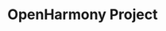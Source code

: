 ---
description: |
  The OpenHarmony project aims at a new way of conceiving consumer devices
  and their use, starting from a great assumption: transcending the physical and conceptual
  perimeters historically linked to what an operating system can do. In fact, relegating
  OpenHarmony to a mere OS is an understatement, and the storytelling behind it clearly
  defines the horizon of IoT, Artificial Intelligence and connectivity that makes
  it an essential technological trait-d'union.
layout: stand
logo: stands/openharmony_project/logo.png
new_this_year: |
  <p>We ended 2020 speaking at ElipseCon2020 and at SFScon20, 2021 is going
  to be the first year at FOSDEM for us and what a better way than to present a revolutionary
  project like OpenHarmony to one of the biggest tech audiences in Europe.</p>
showcase: |
  <header class="bg-white" id="header">
      <picture title="Huawei Open Source">
        <source
          type="image/webp"
          data-srcset="stands/openharmony_project/Hueawei-logo.webp"
          srcset="stands/openharmony_project/Hueawei-logo.webp"
        />
        <img
          class="lazy loaded"
          data-srcset="stands/openharmony_project/Hueawei-logo.png"
          srcset="stands/openharmony_project/Hueawei-logo.png"
          width="162"
          height="69"
          alt="Huawei"
          data-was-processed="true"
        />
      </picture>
    </header>

    <section class="section" id="sectionOne">
      <div class="container h-100">
        <div class="row h-100">
          <div class="col-12">
            <picture title="Hauwei Open Source">
              <source
                type="image/webp"
                data-srcset="stands/openharmony_project/fosdem1.webp"
                srcset="stands/openharmony_project/fosdem1.webp"
              />
              <img
                class="lazy loaded"
                data-srcset="stands/openharmony_project/fosdem1.png"
                srcset="stands/openharmony_project/fosdem1.png"
                alt="Huawei"
                data-was-processed="true"
              />
            </picture>
          </div>
        </div>
      </div>
    </section>

    <section class="section" id="sectionTwo">
      <div class="container">
        <div class="row">
          <div class="col-sm-12 col-md-6">
            <h2 class="section-title decor-top text-primary">
              WHO WE ARE and OUR MISSION
            </h2>
            <p class="text-dark">
              <strong>Huawei Open Source Technology Center (OSTC)</strong> aims to
              become a trusted contact for communities, innovation hubs,
              companies, start-up and public administration.
            </p>

            <p class="text-dark">
              The Open Source Technology Center is the <strong>technology hub</strong> that
              is developing and spreading the <strong>OpenHarmony project</strong> among
              the <strong>European market.</strong>
            </p>

            <p class="text-dark">
              <strong>OpenHarmony</strong> is a very ambitious project that makes open
              source, open governance and community sharing its <strong>real
              innovative nature, it is a new way of conceiving consumer
              devices and their use</strong>, starting from a great assumption:
              transcending physical perimeters and concepts historically related to what an operating system can do.
            </p>
            <div class="cta-wrapper">
              <div class="decord-divider left"></div>
              <h3 class="cta-text">
                <span>This is our goal and mission.</span>
                <span>would you like to know more?</span>
                <span><a href="#" rel="" target="">Click here</a></span>
              </h3>
              <div class="decord-divider right"></div>
            </div>
          </div>
          <div class="col-sm-12 col-md-6 outline-bg">
            <div class="col-content">
              <picture title="Hauwei Open Source" class="d-block mt-4">
                <source
                  type="image/webp"
                  data-srcset="stands/openharmony_project/ostc_logo.webp"
                  srcset="stands/openharmony_project/ostc_logo.webp"
                />
                <img
                  class="lazy loaded"
                  data-srcset="stands/openharmony_project/ostc_logo.png"
                  srcset="stands/openharmony_project/ostc_logo.png"
                  alt="Huawei"
                  data-was-processed="true"
                />
              </picture>
              <h3>
                <span>JOIN OUR JOURNEY,</span>
                <span>visit our</span>
                <span class="text-secondary">new webportal</span>
              </h3>
              <div class="circle-cta-wrap">
                <a href="https://www.ostc-eu.org/?utm_source=Landing%20page&utm_medium=CTA&utm_campaign=FOSDEM21" rel="noopener noreferrer" target="_blank">
                  <svg
                    xmlns="http://www.w3.org/2000/svg"
                    id="Componente_41_8"
                    data-name="Componente 41 – 8"
                    width="73"
                    height="73"
                    viewBox="0 0 73 73"
                  >
                    <g
                      id="Raggruppa_1410"
                      data-name="Raggruppa 1410"
                      transform="translate(-389 -3398)"
                    >
                      <g
                        id="Rettangolo_5145"
                        data-name="Rettangolo 5145"
                        transform="translate(389 3398)"
                        fill="none"
                        stroke="#5c7af5"
                        stroke-width="5"
                      >
                        <rect width="73" height="73" rx="36" stroke="none" />
                        <rect
                          x="2.5"
                          y="2.5"
                          width="68"
                          height="68"
                          rx="33.5"
                          fill="none"
                        />
                      </g>
                    </g>
                    <path
                      id="Icon_awesome-arrow-right"
                      data-name="Icon awesome-arrow-right"
                      d="M13.395,4.7l1.561-1.561a1.681,1.681,0,0,1,2.384,0L31.008,16.8a1.681,1.681,0,0,1,0,2.384L17.339,32.857a1.681,1.681,0,0,1-2.384,0L13.395,31.3a1.689,1.689,0,0,1,.028-2.412L21.9,20.813H1.688A1.683,1.683,0,0,1,0,19.125v-2.25a1.683,1.683,0,0,1,1.688-1.687H21.9L13.423,7.116A1.677,1.677,0,0,1,13.395,4.7Z"
                      transform="translate(21 18.5)"
                      fill="#4d4d4d"
                    />
                  </svg>
                </a>
              </div>
              <div class="col-left-img">
                <picture title="Hauwei Open Source">
                  <source
                    type="image/webp"
                    data-srcset="stands/openharmony_project/mockup.webp"
                    srcset="stands/openharmony_project/mockup.webp"
                  />
                  <img
                    class="lazy loaded"
                    data-srcset="stands/openharmony_project/mockup.png"
                    srcset="stands/openharmony_project/mockup.png"
                    alt="Huawei"
                    data-was-processed="true"
                  />
                </picture>
              </div>
              <h3 class="peek">
                <span>peek in the</span>
                <span class="text-secondary">OPENHARMONY CODE</span>
              </h3>
              <div class="gitlab-cta">
                <a href="https://git.ostc-eu.org/OSTC/OHOS?utm_source=Landing%20page&utm_medium=CTA&utm_campaign=FOSDEM21" rel="noopener noreferrer" target="_blank">
                  <svg
                    xmlns="http://www.w3.org/2000/svg"
                    id="Componente_41_8"
                    data-name="Componente 41 – 8"
                    width="73"
                    height="73"
                    viewBox="0 0 73 73"
                  >
                    <g
                      id="Raggruppa_1410"
                      data-name="Raggruppa 1410"
                      transform="translate(-389 -3398)"
                    >
                      <g
                        id="Rettangolo_5145"
                        data-name="Rettangolo 5145"
                        transform="translate(389 3398)"
                        fill="none"
                        stroke="#5c7af5"
                        stroke-width="5"
                      >
                        <rect width="73" height="73" rx="36" stroke="none" />
                        <rect
                          x="2.5"
                          y="2.5"
                          width="68"
                          height="68"
                          rx="33.5"
                          fill="none"
                        />
                      </g>
                    </g>
                    <path
                      id="Icon_awesome-arrow-right"
                      data-name="Icon awesome-arrow-right"
                      d="M13.395,4.7l1.561-1.561a1.681,1.681,0,0,1,2.384,0L31.008,16.8a1.681,1.681,0,0,1,0,2.384L17.339,32.857a1.681,1.681,0,0,1-2.384,0L13.395,31.3a1.689,1.689,0,0,1,.028-2.412L21.9,20.813H1.688A1.683,1.683,0,0,1,0,19.125v-2.25a1.683,1.683,0,0,1,1.688-1.687H21.9L13.423,7.116A1.677,1.677,0,0,1,13.395,4.7Z"
                      transform="translate(21 18.5)"
                      fill="#4d4d4d"
                    />
                  </svg>
                </a>
                <img
                  class="lazy loaded"
                  data-srcset="stands/openharmony_project/gitlab.png"
                  srcset="stands/openharmony_project/gitlab.png"
                  alt="Huawei"
                  data-was-processed="true"
                />
              </div>
            </div>
          </div>
        </div>
      </div>
    </section>

    <section class="mb-3" id="thirdSection">
      <div class="container">
        <div class="row">
          <div class="col-12">
            <span class="h2 section-title decor-top text-primary"
              >Our roadmap</span
            >
          </div>
        </div>
      </div>
    </section>

    <section class="section" id="fourthSection">
      <div class="container">
        <div class="row frow">
          <div class="col-sm-12 col-md-4">
            <div class="round">
              <span class="title">Spring 2021</span>
              <div class="decord-divider left"></div>
              <span class="device">128KB - 128 MB</span>
              <span class="desc">For devices with 128KB - 128MB RAM</span>
            </div>
          </div>
          <div class="col-sm-12 col-md-4">
            <div class="round">
              <span class="title">Fall 2021</span>
              <div class="decord-divider left"></div>
              <span class="device">128 MB - 1 GB</span>
              <span class="desc">For devices with 128KB - 1 GB RAM</span>
            </div>
          </div>
          <div class="col-sm-12 col-md-4">
            <div class="round">
              <span class="title">Winter 2021</span>
              <div class="decord-divider left"></div>
              <span class="device">Over 4GB</span>
              <span class="desc">For devices with 128KB - 1 GB RAM</span>
            </div>
          </div>
        </div>
        <div class="row srow">
          <div class="col-sm-12 col-md-4">
            <div class="round">
              <span class="title">Spring 2021</span>
              <div class="decord-divider left"></div>
              <span class="device">First code upstream</span>
            </div>
          </div>
          <div class="col-sm-12 col-md-4">
            <div class="round">
              <span class="title">Fall 2021</span>
              <div class="decord-divider left"></div>
              <span class="device no-b"
                >Hosted open<br />
                Governance</span
              >
            </div>
          </div>
          <div class="col-sm-12 col-md-4">
            <div class="round">
              <span class="title">Winter 2021 </span>
              <div class="decord-divider left"></div>
              <span class="device no-b"
                >Scale community<br />
                effort</span
              >
            </div>
          </div>
        </div>
      </div>
    </section>

    <section class="section" id="fifthSection">
      <div class="container">
        <div class="row">
          <div class="col-12">
            <span class="h3 text-white">
              DON'T MISS <span>OUR TALKS</span>
            </span>
          </div>
        </div>
        <div class="row">
          <div class="col-12 d-flex align-items-center">
            <span>
              <strong>6th Feb, SAT</strong> <label class="ligt2">/</label> H -
              13:15 – 14:00
            </span>
            <span> Carlo Piana Davide Ricci </span>
            <span> OpenChain Devroom </span>
          </div>
        </div>
        <div class="row">
          <div class="col-12 d-flex align-items-center">
            <span>
              <strong>6th Feb, SAT</strong> <label class="ligt2">/</label> H -
              13:30 – 14:00
            </span>
            <span> Bernhard Rosenkränzer </span>
            <span> Distributions Devroom </span>
          </div>
        </div>
        <div class="row">
          <div class="col-12 d-flex align-items-center">
            <span>
              <strong>6th Feb, SAT</strong> <label class="ligt2">/</label> H -
              13:35 – 14:35
            </span>
            <span> Zygmunt Krynicki </span>
            <span> Testing and Automation Devroom </span>
          </div>
        </div>
        <div class="row">
          <div class="col-12 d-flex align-items-center">
            <span>
              <strong>6th Feb, SAT</strong> <label class="ligt2">/</label> H -
              17:00 – 18:00
            </span>
            <span> Davide Ricci </span>
            <span> Legal and Policy Issues Devroom </span>
          </div>
        </div>
        <div class="row">
          <div class="col-12 d-flex align-items-center">
            <span>
              <strong>6th Feb, SAT</strong> <label class="ligt2">/</label> H -
              17:30 – 18:00
            </span>
            <span> Stefan Schmidt </span>
            <span> Embedded, Mobile and Automtive Devroom </span>
          </div>
        </div>
        <div class="row">
          <div class="col-12 d-flex align-items-center">
            <span>
              <strong>7th Feb, SUN</strong> <label class="ligt2">/</label> H -
              11:00 – 12:00
            </span>
            <span> Bernhard Rosenkränzer </span>
            <span> Main tracks - Performance </span>
          </div>
        </div>
        <div class="row">
          <div class="col-12 d-flex align-items-center">
            <span>
              <strong>7th Feb, SUN</strong> <label class="ligt2">/</label> H -
              117:30 – 18:00
            </span>
            <span> Adrian OSullivan </span>
            <span> Community Devroom </span>
          </div>
        </div>
      </div>
    </section>

    <section class="section" id="sixSection">
      <div class="container">
        <div class="row">
          <div class="col-sm-12 col-md-6">
            <span class="h2 section-title decor-top text-primary">
              With us at FOSDEM'21:SECO
            </span>
            <p class="text-dark">
              Seco is an Italian group with a
              <strong
                >leading global position in the sector of high
                technology</strong
              >, thanks to its expertise in the Internet of Things (IoT) field,
              operating on a global scale with offices in Italy, Germany, USA,
              India and Taiwan.
            </p>

            <p class="text-dark">
              Since 1979, SECO has been designing and manufacturing from single
              microcomputers to integrated and
              <strong>“ready to use”</strong> systems serving a wide range of
              industrial sectors, from biomedicine to wellness, industrial
              automation to transportation, and with customers that are market
              leaders.
            </p>

            <p class="text-dark">
              SECO collaborated with a broad network of strategic partner in the
              international high-tech panorama as well as with universities,
              research centers and innovative start-ups. The partnership with
              Huawei and OSTC has started in 2020 resulting in a collaboration
              to further <strong>OpenHarmony technology</strong> and ecosystem
              developments, as SECO is looking at leveraging OpenHarmony
              technology to provide a unified experience and software stack
              across its product portfolio.
            </p>
            <div class="cta-wrapper">
              <a href="#" class="btn" target="" rel="">
                HUAWEI AND SECO VALUE MODEL
              </a>
            </div>
          </div>
          <div class="col-sm-12 col-md-6 outline-bg">
            <div class="col-content">
              <h3>
                <span>start talking</span>
                <span>with <label class="text-secondary">our team</label></span>
              </h3>
              <div class="circle-cta-wrap">
                <a href="https://chat.ostc-eu.org/ostc/channels/town-square?utm_source=Landing%20page&utm_medium=CTA&utm_campaign=FOSDEM21" rel="noopener noreferrer" target="_blank">
                  <svg
                    xmlns="http://www.w3.org/2000/svg"
                    id="Componente_41_8"
                    data-name="Componente 41 – 8"
                    width="73"
                    height="73"
                    viewBox="0 0 73 73"
                  >
                    <g
                      id="Raggruppa_1410"
                      data-name="Raggruppa 1410"
                      transform="translate(-389 -3398)"
                    >
                      <g
                        id="Rettangolo_5145"
                        data-name="Rettangolo 5145"
                        transform="translate(389 3398)"
                        fill="none"
                        stroke="#5c7af5"
                        stroke-width="5"
                      >
                        <rect width="73" height="73" rx="36" stroke="none" />
                        <rect
                          x="2.5"
                          y="2.5"
                          width="68"
                          height="68"
                          rx="33.5"
                          fill="none"
                        />
                      </g>
                    </g>
                    <path
                      id="Icon_awesome-arrow-right"
                      data-name="Icon awesome-arrow-right"
                      d="M13.395,4.7l1.561-1.561a1.681,1.681,0,0,1,2.384,0L31.008,16.8a1.681,1.681,0,0,1,0,2.384L17.339,32.857a1.681,1.681,0,0,1-2.384,0L13.395,31.3a1.689,1.689,0,0,1,.028-2.412L21.9,20.813H1.688A1.683,1.683,0,0,1,0,19.125v-2.25a1.683,1.683,0,0,1,1.688-1.687H21.9L13.423,7.116A1.677,1.677,0,0,1,13.395,4.7Z"
                      transform="translate(21 18.5)"
                      fill="#4d4d4d"
                    />
                  </svg>
                </a>
              </div>
              <div class="col-left-img">
                <picture title="Hauwei Open Source">
                  <source
                    type="image/webp"
                    data-srcset="stands/openharmony_project/laptop-mockup.webp"
                    srcset="stands/openharmony_project/laptop-mockup.webp"
                  />
                  <img
                    class="lazy loaded"
                    data-srcset="stands/openharmony_project/laptop-mockup.png"
                    srcset="stands/openharmony_project/laptop-mockup.png"
                    alt="Huawei"
                    data-was-processed="true"
                  />
                </picture>
              </div>
            </div>
          </div>
        </div>
      </div>
    </section>
    <script>
      document.addEventListener("DOMContentLoaded", function () {
        console.log("Dom loaded");
      });
    </script>
themes:
- Operating systems
title: OpenHarmony Project
website: https://www.ostc-eu.org
show_on_overview: true
chatroom: openharmony
aliases:
  - /stands/openharmony/
---